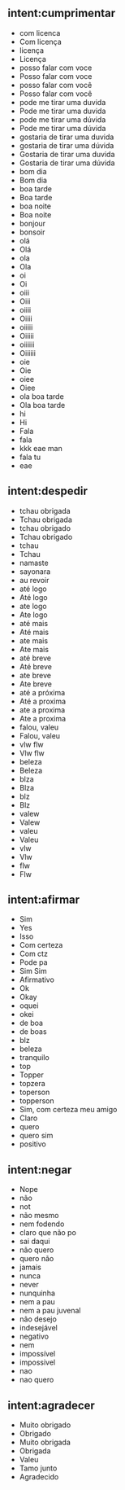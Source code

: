 ## intent:cumprimentar
- com licenca
- Com licença
- licença
- Licença
- posso falar com voce
- Posso falar com voce
- posso falar com você
- Posso falar com você
- pode me tirar uma duvida
- Pode me tirar uma duvida
- pode me tirar uma dúvida
- Pode me tirar uma dúvida
- gostaria de tirar uma duvida
- gostaria de tirar uma dúvida
- Gostaria de tirar uma duvida
- Gostaria de tirar uma dúvida
- bom dia
- Bom dia
- boa tarde
- Boa tarde
- boa noite
- Boa noite
- bonjour
- bonsoir
- olá
- Olá
- ola
- Ola
- oi
- Oi
- oiii
- Oiii
- oiiii
- Oiiii
- oiiiii
- Oiiiii
- oiiiiii
- Oiiiiii
- oie
- Oie
- oiee
- Oiee
- ola boa tarde
- Ola boa tarde
- hi
- Hi
- Fala
- fala
- kkk eae man
- fala tu
- eae

## intent:despedir
- tchau obrigada
- Tchau obrigada
- tchau obrigado
- Tchau obrigado
- tchau
- Tchau
- namaste
- sayonara
- au revoir
- até logo
- Até logo
- ate logo
- Ate logo
- até mais
- Até mais
- ate mais
- Ate mais
- até breve
- Até breve
- ate breve
- Ate breve
- até a próxima
- Até a proxima
- ate a proxima
- Ate a proxima
- falou, valeu
- Falou, valeu
- vlw flw
- Vlw flw
- beleza
- Beleza
- blza
- Blza
- blz
- Blz
- valew
- Valew
- valeu
- Valeu
- vlw
- Vlw
- flw
- Flw

## intent:afirmar
- Sim
- Yes
- Isso
- Com certeza
- Com ctz
- Pode pa
- Sim Sim
- Afirmativo
- Ok
- Okay
- oquei
- okei
- de boa
- de boas
- blz
- beleza
- tranquilo
- top
- Topper
- topzera
- toperson
- topperson
- Sim, com certeza meu amigo
- Claro
- quero
- quero sim
- positivo

## intent:negar
- Nope
- não
- not
- não mesmo
- nem fodendo
- claro que não po
- sai daqui
- não quero
- quero não
- jamais
- nunca
- never
- nunquinha
- nem a pau
- nem a pau juvenal
- não desejo
- indesejável
- negativo
- nem
- impossível
- impossivel
- nao
- nao quero

## intent:agradecer
- Muito obrigado
- Obrigado
- Muito obrigada
- Obrigada
- Valeu
- Tamo junto
- Agradecido